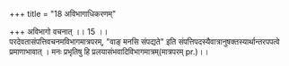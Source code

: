 +++
title = "18 अविभागाधिकरणम्"

+++
अविभागो वचनात् ।। 15 ।।   
परदेवतासंपत्तिवचनमविभागमात्रपरम्, "वाङ् मनसि संपद्यते" इति संपत्तिपदस्यैवात्रानुषक्तस्यार्थान्तरपपत्वे प्रमाणाभावात् । मनः प्रभृतिषु हि प्रलयासंभवादिविभागमात्रम्(मात्रपरम् pr.)।।